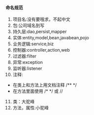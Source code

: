 #### 命名规范
 1. 项目名:没有要哦求，不起中文  
 2. 包:公司域名到写  
 3. 持久层:dao,persist,mapper  
 4. 实体:entity,model,bean,javabean,pojo  
 5. 业务逻辑:service,biz  
 6. 控制器:controller,action,web  
 7. 过滤器:filter  
 8. 异常:exception  
 9. 监听器:listener  
 10. 注释:  
- 在类上和方法上用文档注释 /**  */  
- 在方法里面使用 /*   */ 或   // 

11. 类：大驼峰  
12. 方法，属性:小驼峰  
      
